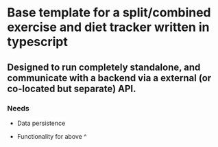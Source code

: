 # Base template for a split/combined exercise and diet tracker written in typescript

## Designed to run completely standalone, and communicate with a backend via a external (or co-located but separate) API.

### **Needs**

- Data persistence

- Functionality for above ^